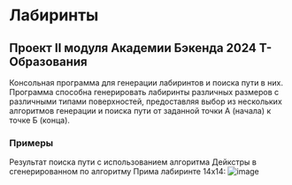 # Лабиринты

## Проект II модуля Академии Бэкенда 2024 Т-Образования

Консольная программа для генерации лабиринтов и поиска пути в них. Программа способна генерировать лабиринты различных размеров с различными типами поверхностей, предоставляя выбор из нескольких алгоритмов генерации и поиска пути от заданной точки А (начала) к точке Б (конца). 

### Примеры

Результат поиска пути с использованием алгоритма Дейкстры в сгенерированном по алгоритму Прима лабиринте 14x14:
![image](https://github.com/user-attachments/assets/6712ed62-82e4-4b7d-aa42-997f3c4942a9)
